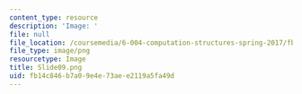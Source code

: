 ```yaml
---
content_type: resource
description: 'Image: '
file: null
file_location: /coursemedia/6-004-computation-structures-spring-2017/fb14c846b7a09e4e73aee2119a5fa49d_Slide09.png
file_type: image/png
resourcetype: Image
title: Slide09.png
uid: fb14c846-b7a0-9e4e-73ae-e2119a5fa49d
---
```

